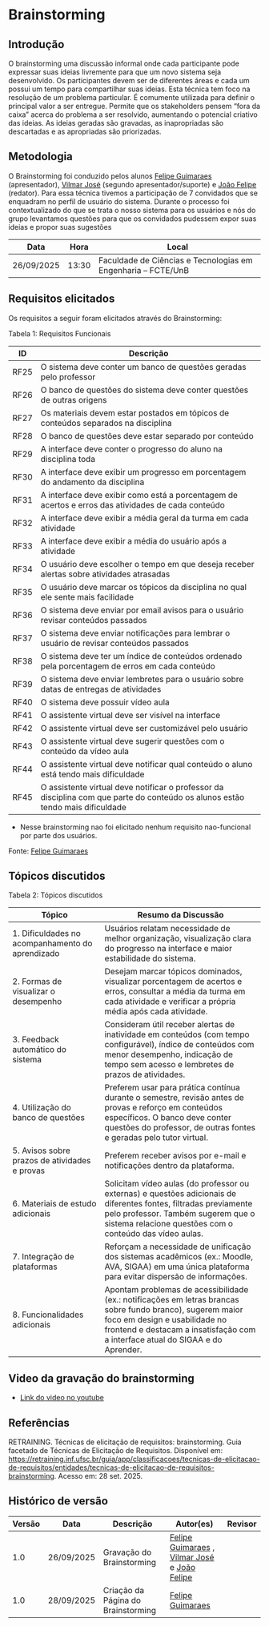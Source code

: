 # Brainstorming 

## Introdução 
O brainstorming uma discussão informal onde cada participante pode expressar suas ideias livremente para que um novo sistema seja desenvolvido. Os participantes devem ser de diferentes áreas e cada um possui um tempo para compartilhar suas ideias. Esta técnica tem foco na resolução de um problema particular. É comumente utilizada para definir o principal valor a ser entregue. Permite que os stakeholders pensem “fora da caixa” acerca do problema a ser resolvido, aumentando o potencial criativo das ideias. As ideias geradas são gravadas, as inapropriadas são descartadas e as apropriadas são priorizadas.

## Metodologia
O Brainstorming foi conduzido pelos alunos [Felipe Guimaraes](https://github.com/felipegf1) (apresentador), [Vilmar José](https://github.com/VilmarFagundes) (segundo apresentador/suporte) e [João Felipe](https://github.com/MrBolt2005.png) (redator). Para essa técnica tivemos a participação de 7 convidados que se enquadram no perfil de usuário do sistema. Durante o processo foi contextualizado do que se trata o nosso sistema para os usuários e nós do grupo levantamos questões para que os convidados pudessem expor suas ideias e propor suas sugestões 

| Data | Hora | Local |
|--------|------|------|
| 26/09/2025 | 13:30 | Faculdade de Ciências e Tecnologias em Engenharia – FCTE/UnB |

## Requisitos elicitados

Os requisitos a seguir foram elicitados através do Brainstorming:

Tabela 1: Requisitos Funcionais

| ID   | Descrição                                                                 |
|------|---------------------------------------------------------------------------|
| RF25 | O sistema deve conter um banco de questões geradas pelo professor         |
| RF26 | O banco de questões do sistema deve conter questões de outras origens     |
| RF27 | Os materiais devem estar postados em tópicos de conteúdos separados na disciplina |
| RF28 | O banco de questões deve estar separado por conteúdo                      |
| RF29 | A interface deve conter o progresso do aluno na disciplina toda           |
| RF30 | A interface deve exibir um progresso em porcentagem do andamento da disciplina |
| RF31 | A interface deve exibir como está a porcentagem de acertos e erros das atividades de cada conteúdo |
| RF32 | A interface deve exibir a média geral da turma em cada atividade          |
| RF33 | A interface deve exibir a média do usuário após a atividade               |
| RF34 | O usuário deve escolher o tempo em que deseja receber alertas sobre atividades atrasadas |
| RF35 | O usuário deve marcar os tópicos da disciplina no qual ele sente mais facilidade |
| RF36 | O sistema deve enviar por email avisos para o usuário revisar conteúdos passados |
| RF37 | O sistema deve enviar notificações para lembrar o usuário de revisar conteúdos passados |
| RF38 | O sistema deve ter um índice de conteúdos ordenado pela porcentagem de erros em cada conteúdo |
| RF39 | O sistema deve enviar lembretes para o usuário sobre datas de entregas de atividades |
| RF40 | O sistema deve possuir vídeo aula                                         |
| RF41 | O assistente virtual deve ser visível na interface                        |
| RF42 | O assistente virtual deve ser customizável pelo usuário                   |
| RF43 | O assistente virtual deve sugerir questões com o conteúdo da vídeo aula   |
| RF44 | O assistente virtual deve notificar qual conteúdo o aluno está tendo mais dificuldade |
| RF45 | O assistente virtual deve notificar o professor da disciplina com que parte do conteúdo os alunos estão tendo mais dificuldade |

- Nesse brainstorming nao foi elicitado nenhum requisito nao-funcional por parte dos usuários.

Fonte: [Felipe Guimaraes](https://github.com/felipegf1)

## Tópicos discutidos

Tabela 2: Tópicos discutidos 

| Tópico | Resumo da Discussão |
|--------|----------------------|
| 1. Dificuldades no acompanhamento do aprendizado | Usuários relatam necessidade de melhor organização, visualização clara do progresso na interface e maior estabilidade do sistema. |
| 2. Formas de visualizar o desempenho | Desejam marcar tópicos dominados, visualizar porcentagem de acertos e erros, consultar a média da turma em cada atividade e verificar a própria média após cada atividade. |
| 3. Feedback automático do sistema | Consideram útil receber alertas de inatividade em conteúdos (com tempo configurável), índice de conteúdos com menor desempenho, indicação de tempo sem acesso e lembretes de prazos de atividades. |
| 4. Utilização do banco de questões | Preferem usar para prática contínua durante o semestre, revisão antes de provas e reforço em conteúdos específicos. O banco deve conter questões do professor, de outras fontes e geradas pelo tutor virtual. |
| 5. Avisos sobre prazos de atividades e provas | Preferem receber avisos por e-mail e notificações dentro da plataforma. |
| 6. Materiais de estudo adicionais | Solicitam vídeo aulas (do professor ou externas) e questões adicionais de diferentes fontes, filtradas previamente pelo professor. Também sugerem que o sistema relacione questões com o conteúdo das vídeo aulas. |
| 7. Integração de plataformas | Reforçam a necessidade de unificação dos sistemas acadêmicos (ex.: Moodle, AVA, SIGAA) em uma única plataforma para evitar dispersão de informações. |
| 8. Funcionalidades adicionais | Apontam problemas de acessibilidade (ex.: notificações em letras brancas sobre fundo branco), sugerem maior foco em design e usabilidade no frontend e destacam a insatisfação com a interface atual do SIGAA e do Aprender. |

## Video da gravação do brainstorming

- [Link do video no youtube](https://www.youtube.com/watch?v=4FKA-j_xUTI)

## Referências

RETRAINING. Técnicas de elicitação de requisitos: brainstorming. Guia facetado de Técnicas de Elicitação de Requisitos. Disponível em: https://retraining.inf.ufsc.br/guia/app/classificacoes/tecnicas-de-elicitacao-de-requisitos/entidades/tecnicas-de-elicitacao-de-requisitos-brainstorming. Acesso em: 28 set. 2025.


## Histórico de versão

| Versão | Data | Descrição | Autor(es) | Revisor |
|--------|------|-----------|-----------|---------|
| 1.0    | 26/09/2025 | Gravação do Brainstorming | [Felipe Guimaraes](https://github.com/felipegf1) , [Vilmar José](https://github.com/VilmarFagundes) e [João Felipe](https://github.com/MrBolt2005.png) | |
| 1.0    | 28/09/2025 | Criação da Página do Brainstorming | [Felipe Guimaraes](https://github.com/felipegf1) | |